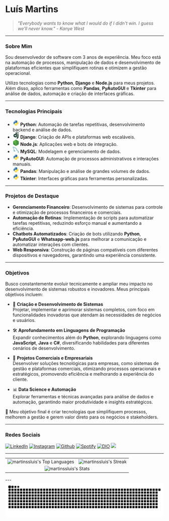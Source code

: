 # Luís Martins  

> *"Everybody wants to know what I would do if I didn't win. I guess we'll never know." - Kanye West*  

---

### Sobre Mim  

Sou desenvolvedor de software com 3 anos de experiência. Meu foco está na automação de processos, manipulação de dados e desenvolvimento de plataformas eficientes que simplifiquem rotinas e otimizem a gestão operacional.  

Utilizo tecnologias como **Python**, **Django** e **Node.js** para meus projetos. Além disso, aplico ferramentas como **Pandas**, **PyAutoGUI** e **Tkinter** para análise de dados, automação e criação de interfaces gráficas.  

---

### Tecnologias Principais  

- <img src="https://raw.githubusercontent.com/devicons/devicon/master/icons/python/python-original.svg" alt="Python" width="20" height="20" /> **Python**: Automação de tarefas repetitivas, desenvolvimento backend e análise de dados.  
- <img src="https://raw.githubusercontent.com/devicons/devicon/master/icons/django/django-plain.svg" alt="Django" width="20" height="20" /> **Django**: Criação de APIs e plataformas web escaláveis.  
- <img src="https://raw.githubusercontent.com/devicons/devicon/master/icons/nodejs/nodejs-original.svg" alt="Node.js" width="20" height="20" /> **Node.js**: Aplicações web e bots de integração.  
- <img src="https://raw.githubusercontent.com/devicons/devicon/master/icons/mysql/mysql-original.svg" alt="MySQL" width="20" height="20" /> **MySQL**: Modelagem e gerenciamento de dados.  
- <img src="https://raw.githubusercontent.com/devicons/devicon/master/icons/python/python-original.svg" alt="PyAutoGUI" width="20" height="20" /> **PyAutoGUI**: Automação de processos administrativos e interações manuais.  
- <img src="https://raw.githubusercontent.com/devicons/devicon/master/icons/python/python-original.svg" alt="Pandas" width="20" height="20" /> **Pandas**: Manipulação e análise de grandes volumes de dados.  
- <img src="https://raw.githubusercontent.com/devicons/devicon/master/icons/python/python-original.svg" alt="Tkinter" width="20" height="20" /> **Tkinter**: Interfaces gráficas para ferramentas personalizadas.  

---

### Projetos de Destaque  

- **Gerenciamento Financeiro**: Desenvolvimento de sistemas para controle e otimização de processos financeiros e comerciais.  
- **Automação de Rotinas**: Implementação de scripts para automatizar tarefas repetitivas, reduzindo esforço manual e aumentando a eficiência.  
- **Chatbots Automatizados**: Criação de bots utilizando **Python**, **PyAutoGUI** e **Whatsapp-web.js** para melhorar a comunicação e automatizar interações com clientes.    
- **Web Responsiva**: Construção de páginas compatíveis com diferentes dispositivos e navegadores, garantindo uma experiência consistente.  

---

### Objetivos  

Busco constantemente evoluir tecnicamente e ampliar meu impacto no desenvolvimento de sistemas robustos e inovadores. Meus principais objetivos incluem:  

- 🚀 **Criação e Desenvolvimento de Sistemas**  
  Projetar, implementar e aprimorar sistemas completos, com foco em funcionalidades inovadoras que atendam às necessidades de negócios e usuários.  

- 🛠️ **Aprofundamento em Linguagens de Programação**  
  Expandir conhecimentos além do **Python**, explorando linguagens como **JavaScript**, **Java** e **C#**, diversificando habilidades para diferentes cenários de desenvolvimento.  

- 💼 **Projetos Comerciais e Empresariais**  
  Desenvolver soluções tecnológicas para empresas, como sistemas de gestão e plataformas comerciais, otimizando processos operacionais e estratégicos, promovendo eficiência e melhorando a experiência do cliente.  

- 📊 **Data Science e Automação**  
  Explorar ferramentas e técnicas avançadas para análise de dados e automação, garantindo maior produtividade e insights estratégicos.  

🎯 Meu objetivo final é criar tecnologias que simplifiquem processos, melhorem a gestão e gerem valor direto para os negócios e stakeholders.  

  

---

### Redes Sociais  

[![LinkedIn](https://img.shields.io/badge/LinkedIn-0077B5?style=for-the-badge&logo=linkedin&logoColor=fff)](https://www.linkedin.com/in/martinssluiss) [![Instagram](https://img.shields.io/badge/Instagram-%23E4405F?style=for-the-badge&logo=instagram&logoColor=fff)](https://www.instagram.com/martinss.luis/) [![Github](https://img.shields.io/badge/Github-%23000000?style=for-the-badge&logo=github&logoColor=fff)](https://github.com/martinssluis) [![Spotify](https://img.shields.io/badge/Spotify-%231DB954?style=for-the-badge&logo=spotify&logoColor=fff)](https://open.spotify.com/user/22khipvilsnydxcso532oh3ly?si=47faca65428e407f) [![DIO](https://img.shields.io/badge/DIO-%23231DB5?style=for-the-badge&logo=dio&logoColor=fff)](https://web.dio.me/users/luishenrique_martinslima?tab=achievements) <a href="mailto:martinssluis.lhml@gmail.com"><img src="https://img.shields.io/badge/-Gmail-%23333?style=for-the-badge&logo=gmail&logoColor=white" target="_blank"></a>

---  
<table>
  <tr>
    <td>
      <img src="https://github-readme-stats.vercel.app/api/top-langs/?username=martinssluis&theme=vue-dark&show_icons=true&hide_border=true&layout=compact" alt="martinssluis's Top Languages" />
    </td>
    <td>
      <img src="https://github-readme-streak-stats.herokuapp.com/?user=martinssluis&theme=vue-dark&hide_border=true" alt="martinssluis's Streak" />
    </td>
  </tr>
  <tr>
    <td colspan="2" align="center">
      <img src="https://github-readme-stats.vercel.app/api?username=martinssluis&theme=vue-dark&show_icons=true&hide_border=true&count_private=true" alt="martinssluis's Stats" />
    </td>
  </tr>
</table>
---
<img alt="github contribution grid snake animation" src="https://raw.githubusercontent.com/martinssluis/martinssluis/output/github-contribution-grid-snake.svg">
